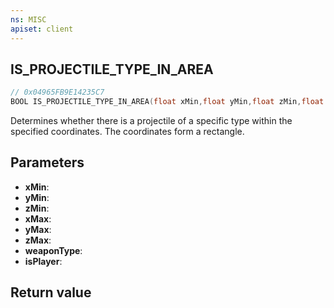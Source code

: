 ```yaml
---
ns: MISC
apiset: client
---
```

## IS_PROJECTILE_TYPE_IN_AREA

```c
// 0x04965FB9E14235C7
BOOL IS_PROJECTILE_TYPE_IN_AREA(float xMin,float yMin,float zMin,float xMax,float yMax,float zMax,Hash weaponType,BOOL isPlayer);
```

Determines whether there is a projectile of a specific type within the specified coordinates. The coordinates form a rectangle.

## Parameters
* **xMin**:
* **yMin**:
* **zMin**:
* **xMax**:
* **yMax**:
* **zMax**:
* **weaponType**:
* **isPlayer**:

## Return value